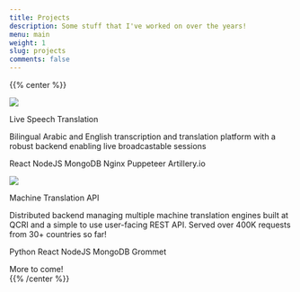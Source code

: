 ```yaml
---
title: Projects
description: Some stuff that I've worked on over the years!
menu: main
weight: 1
slug: projects
comments: false
---
```

{{% center %}}
<div class="project-list">
  <div class="project">
    <img src="/img/projects/live-speech-translation.png"></img>
    <div class="container">
      <p class="project-title">Live Speech Translation</p>
      <p class="project-description"> Bilingual Arabic and English transcription and translation platform with a robust backend enabling live broadcastable sessions</p>
      <p class="project-tags">
        <span class="tag">React</span>
        <span class="tag">NodeJS</span>
        <span class="tag">MongoDB</span>
        <span class="tag">Nginx</span>
        <span class="tag">Puppeteer</span>
        <span class="tag">Artillery.io</span>
      </p>
    </div>
  </div>
  <div class="project">
    <img src="/img/projects/machine-translation-api.png"></img>
    <div class="container">
      <p class="project-title">Machine Translation API</p>
      <p class="project-description"> Distributed backend managing multiple machine translation engines built at QCRI and a simple to use user-facing REST API. Served over 400K requests from 30+ countries so far! </p>
      <p class="project-tags">
        <span class="tag">Python</span>
        <span class="tag">React</span>
        <span class="tag">NodeJS</span>
        <span class="tag">MongoDB</span>
        <span class="tag">Grommet</span>
      </p>
    </div>
  </div>
  <div class="project"> More to come!</div>
</div>
{{% /center %}}